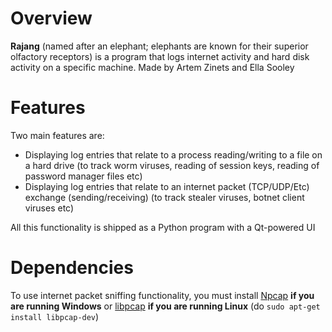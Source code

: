 # Overview
**Rajang** (named after an elephant; elephants are known for their superior olfactory receptors) is a program that logs internet activity and hard disk activity on a specific machine.
Made by Artem Zinets and Ella Sooley

# Features
Two main features are:
- Displaying log entries that relate to a process reading/writing to a file on a hard drive (to track worm viruses, reading of session keys, reading of password manager files etc)
- Displaying log entries that relate to an internet packet (TCP/UDP/Etc) exchange (sending/receiving) (to track stealer viruses, botnet client viruses etc)

All this functionality is shipped as a Python program with a Qt-powered UI

# Dependencies
To use internet packet sniffing functionality, you must install [Npcap](https://npcap.com/#download) **if you are running Windows** or [libpcap](https://github.com/the-tcpdump-group/libpcap) **if you are running Linux** (do `sudo apt-get install libpcap-dev`)
